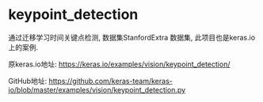# keypoint_detection

通过迁移学习时间关键点检测, 数据集StanfordExtra 数据集, 此项目也是keras.io上的案例.

原keras.io地址: https://keras.io/examples/vision/keypoint_detection/

GitHub地址: https://github.com/keras-team/keras-io/blob/master/examples/vision/keypoint_detection.py
